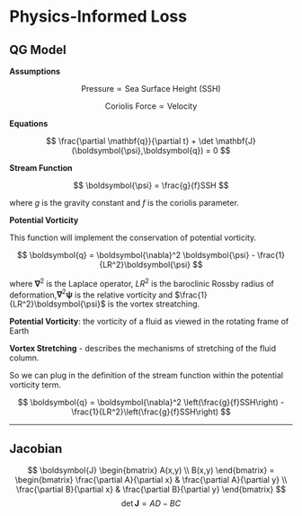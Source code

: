 # Physics-Informed Loss


## QG Model


**Assumptions**

$$
\text{Pressure} \propto \text{Sea Surface Height (SSH)}
$$

$$
\text{Coriolis Force} \propto \text{Velocity}
$$


**Equations**

$$
\frac{\partial \mathbf{q}}{\partial t} + \det \mathbf{J}(\boldsymbol{\psi},\boldsymbol{q}) = 0
$$

**Stream Function**

$$
\boldsymbol{\psi} = \frac{g}{f}SSH
$$

where $g$ is the gravity constant and $f$ is the coriolis parameter.

**Potential Vorticity**

This function will implement the conservation of potential vorticity.

$$
\boldsymbol{q} = \boldsymbol{\nabla}^2 \boldsymbol{\psi} - \frac{1}{LR^2}\boldsymbol{\psi}
$$

where $\boldsymbol{\nabla}^2$ is the Laplace operator, $LR^2$ is the baroclinic Rossby radius of deformation,$\boldsymbol{\nabla}^2 \boldsymbol{\psi}$ is the relative vorticity and $\frac{1}{LR^2}\boldsymbol{\psi}$ is the vortex streatching.


**Potential Vorticity**: the vorticity of a fluid as viewed in the rotating frame of Earth

**Vortex Stretching** - describes the mechanisms of stretching of the fluid column.

So we can plug in the definition of the stream function within the potential vorticity term.

$$
\boldsymbol{q} = \boldsymbol{\nabla}^2 \left(\frac{g}{f}SSH\right) - \frac{1}{LR^2}\left(\frac{g}{f}SSH\right) 
$$


---
## Jacobian

$$
\boldsymbol{J}
\begin{bmatrix}
A(x,y) \\
B(x,y)
\end{bmatrix} =
\begin{bmatrix}
\frac{\partial A}{\partial x} & \frac{\partial A}{\partial y} \\
\frac{\partial B}{\partial x} & \frac{\partial B}{\partial y} 
\end{bmatrix}
$$
$$
\det \mathbf{J} = AD - BC
$$